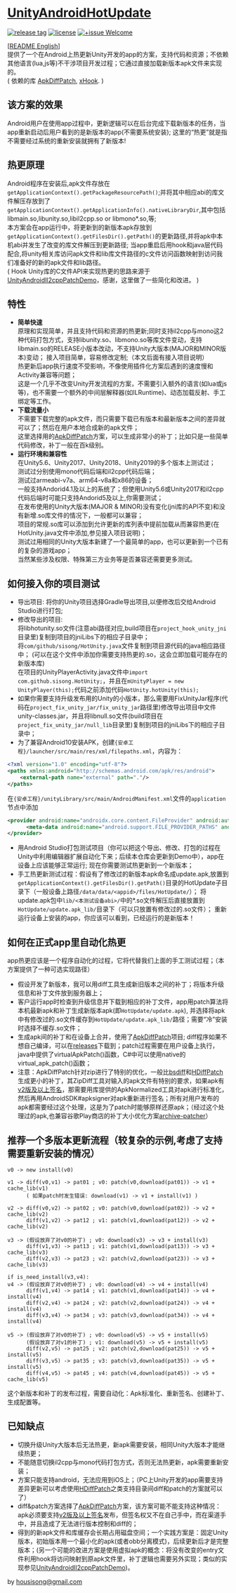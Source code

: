 # [UnityAndroidHotUpdate]
[![release tag](https://img.shields.io/github/v/tag/sisong/UnityAndroidHotUpdate?label=release%20tag)](https://github.com/sisong/UnityAndroidHotUpdate/releases) 
[![license](https://img.shields.io/badge/license-MIT-blue.svg)](LICENSE) 
[![+issue Welcome](https://img.shields.io/github/issues-raw/sisong/UnityAndroidHotUpdate?color=green&label=%2Bissue%20welcome)](https://github.com/sisong/UnityAndroidHotUpdate/issues)   
   
[[README English](README.en.md)]  
提供了一个在Android上热更新Unity开发的app的方案，支持代码和资源；不依赖其他语言(lua,js等)不干涉项目开发过程；它通过直接加载新版本apk文件来实现的。   
( 依赖的库 [ApkDiffPatch], [xHook]. )   

[UnityAndroidHotUpdate]: https://github.com/sisong/UnityAndroidHotUpdate
[ApkDiffPatch]: https://github.com/sisong/ApkDiffPatch
[xHook]: https://github.com/iqiyi/xHook
[UnityAndroidIl2cppPatchDemo]: https://github.com/noodle1983/UnityAndroidIl2cppPatchDemo
[HDiffPatch]: https://github.com/sisong/HDiffPatch
[bsdiff]: http://www.daemonology.net/bsdiff/
[archive-patcher]: https://github.com/andrewhayden/archive-patcher
[v2版及以上签名]: https://source.android.com/security/apksigning/v2


## 该方案的效果
  Android用户在使用app过程中，更新逻辑可以在后台完成下载新版本的任务，当app重新启动后用户看到的是新版本的app(不需要系统安装); 这里的“热更”就是指不需要经过系统的重新安装就拥有了新版本!   


## 热更原理
  Android程序在安装后,apk文件存放在```getApplicationContext().getPackageResourcePath()```;并将其中相应abi的库文件解压存放到了```getApplicationContext().getApplicationInfo().nativeLibraryDir```,其中包括libmain.so,libunity.so,libil2cpp.so or libmono*.so,等;   
  本方案会在app运行中，将更新到的新版本apk存放到```getApplicationContext().getFilesDir().getPath()```的更新路径,并将apk中本机abi并发生了改变的库文件解压到更新路径; 当app重启后用hook和java层代码配合,将unity相关库访问apk文件和lib库文件路径的c文件访问函数映射到访问我们准备好的新的apk文件和lib路径。   
  ( Hook Unity库的C文件API来实现热更的思路来源于[UnityAndroidIl2cppPatchDemo]，感谢，这里做了一些简化和改进。 )   


## 特性
* **简单快速**   
原理和实现简单，并且支持代码和资源的热更新;同时支持il2cpp与mono这2种代码打包方式，支持libunity.so、libmono.so等库文件变动，支持libmain.so的RELEASE小版本改动，不支持Unity大版本(MAJOR和MINOR版本)变动；
接入项目简单，容易修改定制;（本文后面有接入项目说明）   
热更新后app执行速度不受影响，不像使用插件化方案后遇到的速度慢和Activity兼容等问题；   
这是一个几乎不改变Unity开发流程的方案，不需要引入额外的语言(如lua或js等)，也不需要一个额外的中间层解释器(如ILRuntime)、动态加载反射、手工绑定等工作。   
* **下载流量小**   
不需要下载完整的apk文件，而只需要下载已有版本和最新版本之间的差异就可以了；然后在用户本地合成新的apk文件；   
这里选择用的[ApkDiffPatch]方案，可以生成非常小的补丁；比如只是一些简单代码修改，补丁一般在百k级别。     
* **运行环境和兼容性**   
在Unity5.6、Unity2017、Unity2018、Unity2019的多个版本上测试过；   
测试过分别使用mono代码后端和il2cpp代码后端；   
测试过armeabi-v7a、arm64-v8a和x86的设备；   
一般支持Andorid4.1及以上的系统了；但使用Unity5.6或Unity2017和il2cpp代码后端时可能只支持Andorid5及以上,你需要测试；   
在发布使用的Unity大版本(MAJOR & MINOR)没有变化(jni库的API不变)和没有新增.so库文件的情况下，一般都可以兼容；   
项目的常规.so库可以添加到允许更新的库列表中提前加载从而兼容热更(在HotUnity.java文件中添加,参见接入项目说明)；   
测试过用相同的Unity大版本新建了一个最简单的app，也可以更新到一个已有的复杂的游戏app；   
当然某些涉及权限、特殊第三方业务等是否兼容还需要更多测试。   


## 如何接入你的项目测试
* 导出项目: 将你的Unity项目选择Gradle导出项目,以便修改后交给Android Studio进行打包;   
* 修改导出的项目:    
 将libhotunity.so文件(注意abi路径对应,build项目在```project_hook_unity_jni```目录里)复制到项目的jniLibs下的相应子目录中；   
 将```com/github/sisong/HotUnity.java```文件复制到项目源代码的java相应路径中； (可以在这个文件中添加你需要支持热更的.so，这会立即加载可能存在的新版本库)   
 在项目的UnityPlayerActivity.java文件中```import com.github.sisong.HotUnity;```，并且在```mUnityPlayer = new UnityPlayer(this);```代码之前添加代码```HotUnity.hotUnity(this);```   
* 如果你需要支持升级发布用的Unity的小版本，那么需要用FixUnityJar程序(代码在```project_fix_unity_jar/fix_unity_jar```路径里)修改导出项目中文件unity-classes.jar，并且将libnull.so文件(build项目在```project_fix_unity_jar/null_lib```目录里)复制到项目的jniLibs下的相应子目录中；   
* 为了兼容Android10安装APK，创建```{安卓工程}/launcher/src/main/res/xml/filepaths.xml```，内容为：
```xml
<?xml version="1.0" encoding="utf-8"?>
<paths xmlns:android="http://schemas.android.com/apk/res/android">
    <external-path name="external" path="."/>
</paths>
```
在```{安卓工程}/unityLibrary/src/main/AndroidManifest.xml```文件的```application```节点中添加
```xml
<provider android:name="androidx.core.content.FileProvider" android:authorities="{你的APP包名}.fileprovider" android:exported="false" android:grantUriPermissions="true">
      <meta-data android:name="android.support.FILE_PROVIDER_PATHS" android:resource="@xml/filepaths" />
</provider>
```
* 用Android Studio打包测试项目（你可以把这个导出、修改、打包的过程在Unity中利用编辑器扩展自动化下来；后续本仓库会更新到Demo中），app在设备上应该能够正常运行; 现在你需要测试热更新到一个新版本；   
* 手工热更新测试过程：假设有了修改过的新版本apk命名成update.apk,放置到```getApplicationContext().getFilesDir().getPath()```目录的HotUpdate子目录下（一般设备上路径```/data/data/<appid>/files/HotUpdate/```）； 将update.apk包中```lib/<本测试设备abi>/```中的*.so文件解压后直接放置到```HotUpdate/update.apk_lib/```目录下（可以只放置有修改过的.so文件）； 重新运行设备上安装的app，你应该可以看到，已经运行的是新版本！   


## 如何在正式app里自动化热更
  app热更应该是一个程序自动化的过程，它将代替我们上面的手工测试过程；（本方案提供了一种可选实现路径）   
* 假设开发了新版本，我可以用diff工具生成新旧版本之间的补丁；将版本升级信息和补丁文件放到服务器上；   
* 客户运行app时检查到升级信息并下载到相应的补丁文件，app用patch算法将本机最新apk和补丁生成新版本apk(即```HotUpdate/update.apk```), 并选择将apk中有修改过的.so文件缓存到```HotUpdate/update.apk_lib/```路径；需要“冷”安装时选择不缓存.so文件；   
* 生成apk间的补丁和在设备上合并，使用了[ApkDiffPatch]项目; diff程序如果不想自己编译，可以在[releases](https://github.com/sisong/ApkDiffPatch/releases)下载到；patch过程需要在用户设备上执行，java中提供了virtualApkPatch()函数，C#中可以使用native的virtual_apk_patch()函数；   
* 注意：ApkDiffPatch针对zip进行了特别的优化，一般比[bsdiff]和[HDiffPatch]生成更小的补丁，其ZipDiff工具对输入的apk文件有特别的要求，如果apk有[v2版及以上签名]，那需要用库提供的ApkNormalized工具对apk进行标准化，然后再用AndroidSDK#apksigner对apk重新进行签名；所有对用户发布的apk都需要经过这个处理，这是为了patch时能够原样还原apk；（经过这个处理过的apk,也兼容谷歌Play商店的补丁大小优化方案[archive-patcher]）      


## 推荐一个多版本更新流程（较复杂的示例,考虑了支持需要重新安装的情况）
```
v0 -> new install(v0)

v1 -> diff(v0,v1) -> pat01 ; v0: patch(v0,download(pat01)) -> v1 + cache_lib(v1)
      ( 如果patch时发生错误: download(v1) -> v1 + install(v1) )

v2 -> diff(v0,v2) -> pat02 ; v0: patch(v0,download(pat02)) -> v2 + cache_lib(v2)
      diff(v1,v2) -> pat12 ; v1: patch(v1,download(pat12)) -> v2 + cache_lib(v2)

v3 -> (假设放弃了对v0的补丁) ; v0: download(v3) -> v3 + install(v3)
      diff(v1,v3) -> pat13 ; v1: patch(v1,download(pat13)) -> v3 + cache_lib(v3)
      diff(v2,v3) -> pat23 ; v2: patch(v2,download(pat23)) -> v3 + cache_lib(v3)

if is_need_install(v3,v4):
v4 -> (假设放弃了对v0的补丁) ; v0: download(v4) -> v4 + install(v4)
      diff(v1,v4) -> pat14 ; v1: patch(v1,download(pat14)) -> v4 + install(v4)
      diff(v2,v4) -> pat24 ; v2: patch(v2,download(pat24)) -> v4 + install(v4)
      diff(v3,v4) -> pat34 ; v3: patch(v3,download(pat34)) -> v4 + install(v4)

v5 -> (假设放弃了对v0的补丁) ; v0: download(v5) -> v5 + install(v5)
      (假设放弃了对v1的补丁) ; v1: download(v5) -> v5 + install(v5)
      diff(v2,v5) -> pat25 ; v2: patch(v2,download(pat25)) -> v5 + install(v5)
      diff(v3,v5) -> pat35 ; v3: patch(v3,download(pat35)) -> v5 + install(v5)
      diff(v4,v5) -> pat45 ; v4: patch(v4,download(pat45)) -> v5 + cache_lib(v5)
```
这个新版本和补丁的发布过程，需要自动化：Apk标准化、重新签名、创建补丁、生成配置等。   


## 已知缺点   
* 切换升级Unity大版本后无法热更，新apk需要安装，相同Unity大版本才能继续热更；    
* 不能随意切换il2cpp与mono代码打包方式，否则无法热更新，apk需要重新安装；    
* 方案只能支持android，无法应用到iOS上；（PC上Unity开发的app需要支持差异更新可以考虑使用[HDiffPatch]之类支持目录间diff和patch的方案就可以了）   
* diff&patch方案选择了[ApkDiffPatch]方案，该方案可能不能支持这种情况：apk必须要支持[v2版及以上签名]发布，但签名权又不在自己手中，而在渠道手中，并且造成了无法进行版本控制和diff的；   
* 得到的新apk文件和库缓存会长期占用磁盘空间；一个实践方案是：固定Unity版本，初始版本用一个最小化的apk(或者obb分离模式)，后续更新后才是完整版本；(另一个可能的改进方案是使用虚拟apk的概念：将没有改变的entry文件利用hook将访问映射到原apk文件里，补丁逻辑也需要另外实现；类似的实现参见[UnityAndroidIl2cppPatchDemo])。   
   
   
by housisong@gmail.com   
